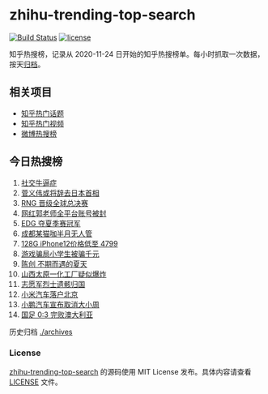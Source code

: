 # zhihu-trending-top-search

[![Build Status](https://github.com/justjavac/zhihu-trending-top-search/workflows/ci/badge.svg?branch=main)](https://github.com/justjavac/zhihu-trending-top-search/actions)
[![license](https://img.shields.io/github/license/justjavac/zhihu-trending-top-search)](https://github.com/justjavac/zhihu-trending-top-search/blob/main/LICENSE)

知乎热搜榜，记录从 2020-11-24 日开始的知乎热搜榜单。每小时抓取一次数据，按天[归档](./archives)。

## 相关项目

- [知乎热门话题](https://github.com/justjavac/zhihu-trending-hot-questions)
- [知乎热门视频](https://github.com/justjavac/zhihu-trending-hot-video)
- [微博热搜榜](https://github.com/justjavac/weibo-trending-hot-search)

## 今日热搜榜

<!-- BEGIN -->
<!-- 最后更新时间 Sat Sep 04 2021 08:19:50 GMT+0800 (China Standard Time) -->

1. [社交牛逼症](https://www.zhihu.com/search?q=社交牛逼症)
1. [菅义伟或将辞去日本首相](https://www.zhihu.com/search?q=菅义伟)
1. [RNG 晋级全球总决赛](https://www.zhihu.com/search?q=RNG)
1. [网红郭老师全平台账号被封](https://www.zhihu.com/search?q=郭老师)
1. [EDG 夺夏季赛冠军](https://www.zhihu.com/search?q=EDG)
1. [成都某猫咖半月无人管](https://www.zhihu.com/search?q=成都猫咖)
1. [128G iPhone12价格低至 4799](https://www.zhihu.com/search?q=iPhone12)
1. [游戏骗局小学生被骗千元](https://www.zhihu.com/search?q=游戏骗局)
1. [陈创 不期而遇的夏天](https://www.zhihu.com/search?q=不期而遇的夏天)
1. [山西太原一化工厂疑似爆炸](https://www.zhihu.com/search?q=太原化工厂)
1. [志愿军烈士遗骸归国](https://www.zhihu.com/search?q=志愿军)
1. [小米汽车落户北京](https://www.zhihu.com/search?q=小米汽车总部)
1. [小鹏汽车宣布取消大小周](https://www.zhihu.com/search?q=小鹏汽车)
1. [国足 0:3 完败澳大利亚](https://www.zhihu.com/search?q=中国男足)

<!-- END -->

历史归档 [./archives](./archives)

### License

[zhihu-trending-top-search](https://github.com/justjavac/zhihu-trending-top-search)
的源码使用 MIT License 发布。具体内容请查看 [LICENSE](./LICENSE) 文件。

